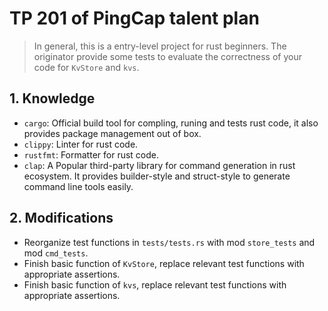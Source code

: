 # TP 201 of PingCap talent plan

>In general, this is a entry-level project for rust beginners. The originator provide some tests to evaluate the correctness of your code for `KvStore` and `kvs`.

## 1. Knowledge

- `cargo`: Official build tool for compling, runing and tests rust code, it also provides package management out of box.
- `clippy`: Linter for rust code.
- `rustfmt`: Formatter for rust code.
- `clap`: A Popular third-party library for command generation in rust ecosystem. It provides builder-style and struct-style to generate command line tools easily.

## 2. Modifications

- Reorganize test functions in `tests/tests.rs` with mod `store_tests` and mod `cmd_tests`.
- Finish basic function of `KvStore`, replace relevant test functions with appropriate assertions.
- Finish basic function of `kvs`, replace relevant test functions with appropriate assertions.
